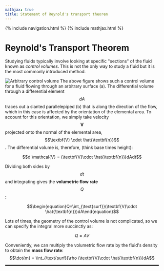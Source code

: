 ```yaml
---
mathjax: true
title: Statement of Reynold's transport theorem
---
```

{% include navigation.html %}
{% include mathjax.html %}
# Reynold's Transport Theorem
Studying fluids typically involve looking at specific "sections" of the fluid known as *control volumes*. This is not the only way to study a fluid but it is the most commonly introduced method.

![Arbitrary control volume](https://rprador.github.io/rprador/fluid-mech/figures/control-volume.PNG)
The above figure shows such a control volume for a fluid flowing through an arbitrary surface (a). The differential volume through a differential element $$dA$$ traces out a slanted parallelepiped (b) that is along the direction of the flow, which in this case is affected by the orientation of the elemental area. To account for this orientation, we simply take velocity $$\textbf{V}$$ projected onto the normal of the elemental area, $$\textbf{V} \cdot \hat{\textbf{n}}$$. The differential volume is, therefore, (think base times height):

$$d \mathcal{V} = (\textbf{V}\cdot \hat{\textbf{n}})dAdt$$

Dividing both sides by $$dt$$ and integrating gives the **volumetric flow rate** $$Q$$:

$$\begin{equation}Q=\int_{\text{surf}}(\textbf{V}\cdot \hat{\textbf{n}})dA\end{equation}$$

Lots of times, the geometry of the control volume is not complicated, so we can specify the integral more succinctly as:

$$Q = AV$$

Conveniently, we can multiply the volumetric flow rate by the fluid's density to obtain the **mass flow rate**:
$$\dot{m} = \int_{\text{surf}}\rho (\textbf{V}\cdot \hat{\textbf{n}})dA$$

<hr style="border: 1px solid black;" />



